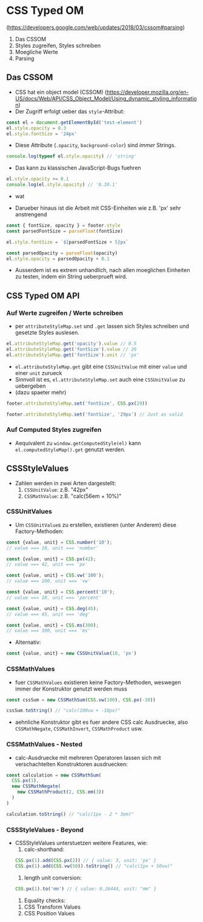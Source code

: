 # CSS Typed OM 

(https://developers.google.com/web/updates/2018/03/cssom#parsing)

1. Das CSSOM
1. Styles zugreifen, Styles schreiben
1. Moegliche Werte
1. Parsing

## Das CSSOM

- CSS hat ein object model (CSSOM) (https://developer.mozilla.org/en-US/docs/Web/API/CSS_Object_Model/Using_dynamic_styling_information)
- Der Zugriff erfolgt ueber das `style`-Attribut:

```js
const el = document.getElementById('test-element')
el.style.opacity = 0.3
el.style.fontSize = '24px'
```

- Diese Attribute (`.opacity`, `background-color`) sind *immer* Strings.

```js
console.log(typeof el.style.opacity) // 'string'
```

- Das kann zu klassischen JavaScript-Bugs fuehren

```js
el.style.opacity += 0.1
console.log(el.style.opacity) // '0.30.1'
```

- wat

- Darueber hinaus ist die Arbeit mit CSS-Einheiten wie z.B. 'px' sehr anstrengend

```js
const { fontSize, opacity } = footer.style
const parsedFontSize = parseFloat(fontSize)

el.style.fontSize = `${parsedFontSize + 5}px`

const parsedOpacity = parseFloat(opacity)
el.style.opacity = parsedOpacity + 0.1
```

- Ausserdem ist es extrem unhandlich, nach allen moeglichen Einheiten zu testen, indem ein String ueberprueft wird. 
 
## CSS Typed OM API

### Auf Werte zugreifen / Werte schreiben

- per `attributeStyleMap.set` und `.get` lassen sich Styles schreiben und gesetzte Styles auslesen.

```js
el.attributeStyleMap.get('opacity').value // 0.5
el.attributeStyleMap.get('fontSize').value // 29
el.attributeStyleMap.get('fontSize').unit // 'px'
```

- `el.attributeStyleMap.get` gibt eine `CSSUnitValue` mit einer `value` und einer `unit` zurueck
- Sinnvoll ist es, `el.attributeStyleMap.set` auch eine `CSSUnitValue` zu uebergeben
- (dazu spaeter mehr)

```js
footer.attributeStyleMap.set('fontSize', CSS.px(29))

footer.attributeStyleMap.set('fontSize', '29px') // Just as valid
```

### Auf Computed Styles zugreifen

- Aequivalent zu `window.getComputedStyle(el)` kann `el.computedStyleMap().get` genutzt werden.
<!-- - Achtung: Das Typed OM gibt im gegensatz zum CSSOM 'computed' statt 'resolved' Werte zurueck.
  z.B. gibt Typed OM Prozentwerte anstelle von aufgeloesten Laengeneinheiten zurueck.  -->


## CSSStyleValues

- Zahlen werden in zwei Arten dargestellt:
  1. `CSSUnitValue`: z.B. "42px"
  1. `CSSMathValue`: z.B. "calc(56em + 10%)"

### CSSUnitValues
- Um `CSSUnitValue`s zu erstellen, existieren (unter Anderem) diese Factory-Methoden:

```js
const {value, unit} = CSS.number('10');
// value === 10, unit === 'number'

const {value, unit} = CSS.px(42);
// value === 42, unit === 'px'

const {value, unit} = CSS.vw('100');
// value === 100, unit === 'vw'

const {value, unit} = CSS.percent('10');
// value === 10, unit === 'percent'

const {value, unit} = CSS.deg(45);
// value === 45, unit === 'deg'

const {value, unit} = CSS.ms(300);
// value === 300, unit === 'ms'
```

- Alternativ:
```js
const {value, unit} = new CSSUnitValue(10, 'px')
```

### CSSMathValues

- fuer `CSSMathValues` existieren keine Factory-Methoden, weswegen immer der Konstruktor genutzt werden muss

```js
const cssSum = new CSSMathSum(CSS.vw(100), CSS.px(-10))

cssSum.toString() // "calc(100vw + -10px)"
```

- aehnliche Konstruktor gibt es fuer andere CSS calc Ausdruecke, also `CSSMathNegate`, `CSSMathInvert`, `CSSMathProduct` usw.

### CSSMathValues - Nested
- calc-Ausdruecke mit mehreren Operatoren lassen sich mit verschachtelten Konstruktoren ausdruecken:

```js
const calculation = new CSSMathSum(
  CSS.px(1),
  new CSSMathNegate(
    new CSSMathProduct(2, CSS.em(3))
  )
)

calculation.toString() // "calc(1px - 2 * 3em)"
```

### CSSStyleValues - Beyond
- CSSStyleValues unterstuetzen weitere Features, wie:
  1. calc-shorthand:
    ```js
    CSS.px(1).add(CSS.px(2)) // { value: 3, unit: 'px' }
    CSS.px(1).add(CSS.vw(50)).toString() // "calc(1px + 50vw)"
    ```
  1. length unit conversion:
    ```js
    CSS.px(1).to('mm') // { value: 0.26444, unit: "mm" }
    ```
  1. Equality checks:
    <!-- ```js
    const width = CSS.px(200)
    CSS.px(200).equals(width) // true
    ``` -->
  1. CSS Transform Values
  1. CSS Position Values